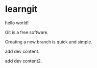 # learngit

hello world!

Git is a free software.

Creating a new branch is quick and simple.

add dev content.

add dev content2.
